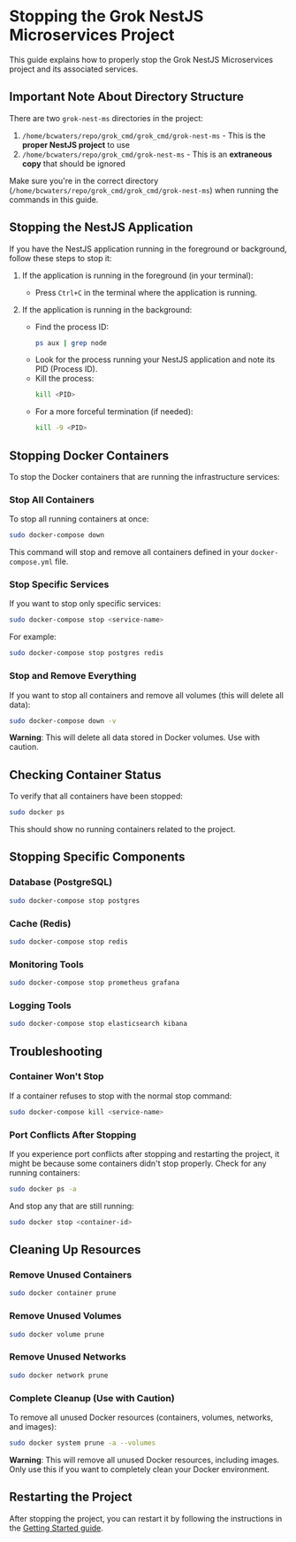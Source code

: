 # Stopping the Grok NestJS Microservices Project

This guide explains how to properly stop the Grok NestJS Microservices project and its associated services.

## Important Note About Directory Structure

There are two `grok-nest-ms` directories in the project:

1. `/home/bcwaters/repo/grok_cmd/grok_cmd/grok-nest-ms` - This is the **proper NestJS project** to use
2. `/home/bcwaters/repo/grok_cmd/grok-nest-ms` - This is an **extraneous copy** that should be ignored

Make sure you're in the correct directory (`/home/bcwaters/repo/grok_cmd/grok_cmd/grok-nest-ms`) when running the commands in this guide.

## Stopping the NestJS Application

If you have the NestJS application running in the foreground or background, follow these steps to stop it:

1. If the application is running in the foreground (in your terminal):
   - Press `Ctrl+C` in the terminal where the application is running.

2. If the application is running in the background:
   - Find the process ID:
     ```bash
     ps aux | grep node
     ```
   - Look for the process running your NestJS application and note its PID (Process ID).
   - Kill the process:
     ```bash
     kill <PID>
     ```
   - For a more forceful termination (if needed):
     ```bash
     kill -9 <PID>
     ```

## Stopping Docker Containers

To stop the Docker containers that are running the infrastructure services:

### Stop All Containers

To stop all running containers at once:

```bash
sudo docker-compose down
```

This command will stop and remove all containers defined in your `docker-compose.yml` file.

### Stop Specific Services

If you want to stop only specific services:

```bash
sudo docker-compose stop <service-name>
```

For example:
```bash
sudo docker-compose stop postgres redis
```

### Stop and Remove Everything

If you want to stop all containers and remove all volumes (this will delete all data):

```bash
sudo docker-compose down -v
```

**Warning**: This will delete all data stored in Docker volumes. Use with caution.

## Checking Container Status

To verify that all containers have been stopped:

```bash
sudo docker ps
```

This should show no running containers related to the project.

## Stopping Specific Components

### Database (PostgreSQL)

```bash
sudo docker-compose stop postgres
```

### Cache (Redis)

```bash
sudo docker-compose stop redis
```

### Monitoring Tools

```bash
sudo docker-compose stop prometheus grafana
```

### Logging Tools

```bash
sudo docker-compose stop elasticsearch kibana
```

## Troubleshooting

### Container Won't Stop

If a container refuses to stop with the normal stop command:

```bash
sudo docker-compose kill <service-name>
```

### Port Conflicts After Stopping

If you experience port conflicts after stopping and restarting the project, it might be because some containers didn't stop properly. Check for any running containers:

```bash
sudo docker ps -a
```

And stop any that are still running:

```bash
sudo docker stop <container-id>
```

## Cleaning Up Resources

### Remove Unused Containers

```bash
sudo docker container prune
```

### Remove Unused Volumes

```bash
sudo docker volume prune
```

### Remove Unused Networks

```bash
sudo docker network prune
```

### Complete Cleanup (Use with Caution)

To remove all unused Docker resources (containers, volumes, networks, and images):

```bash
sudo docker system prune -a --volumes
```

**Warning**: This will remove all unused Docker resources, including images. Only use this if you want to completely clean your Docker environment.

## Restarting the Project

After stopping the project, you can restart it by following the instructions in the [Getting Started guide](getting-started.md). 